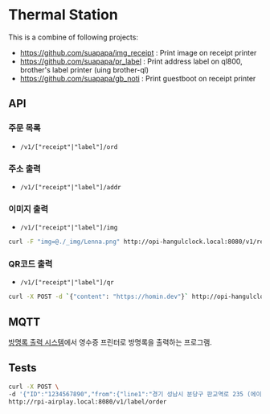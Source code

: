 # Thermal Station

This is a combine of following projects:
- https://github.com/suapapa/img_receipt : Print image on receipt printer
- https://github.com/suapapa/pr_label : Print address label on ql800, brother's label printer (uing brother-ql)
- https://github.com/suapapa/gb_noti : Print guestboot on receipt printer

## API

### 주문 목록
- `/v1/["receipt"|"label"]/ord`

### 주소 출력
- `/v1/["receipt"|"label"]/addr`

### 이미지 출력
- `/v1/["receipt"|"label"]/img`
```bash
curl -F "img=@./_img/Lenna.png" http://opi-hangulclock.local:8080/v1/receipt/img
```

### QR코드 출력
- `/v1/["receipt"|"label"]/qr`
```bash
curl -X POST -d `{"content": "https://homin.dev"}` http://opi-hangulclock.local:8080/v1/label/qr
```


## MQTT

[방명록 출력 시스템](https://homin.dev/blog/post/20220910_live_print_guestbook_with_mqtt/)에서
영수증 프린터로 방명록을 출력하는 프로그램.


## Tests

```bash
curl -X POST \
-d '{"ID":"1234567890","from":{"line1":"경기 성남시 분당구 판교역로 235 (에이치 스퀘어 엔동)","line2":"7층","name":"카카오 엔터프라이즈","phone_number":"010-1234-5678"},"to":{"line1":"경기도 성남시 분당구 판교역로 166","name":"판교 아지트","phone_number":"010-1234-5678"}}' \
http://rpi-airplay.local:8080/v1/label/order
```